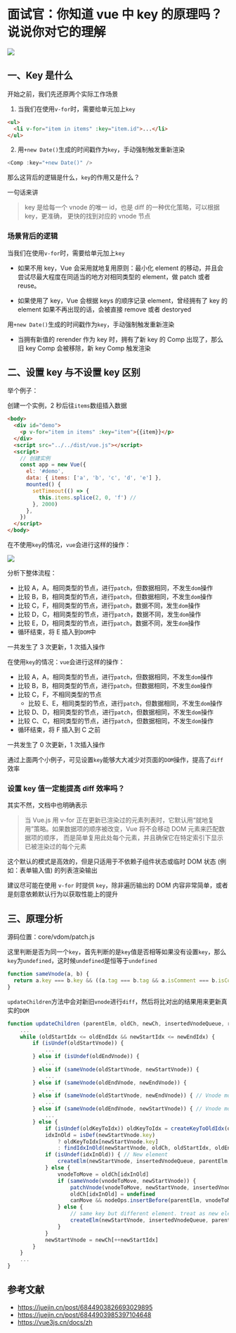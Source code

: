 # 面试官：你知道 vue 中 key 的原理吗？说说你对它的理解

![](https://static.vue-js.com/bc6e9540-3f41-11eb-85f6-6fac77c0c9b3.png)

## 一、Key 是什么

开始之前，我们先还原两个实际工作场景

1.  当我们在使用`v-for`时，需要给单元加上`key`

```html
<ul>
  <li v-for="item in items" :key="item.id">...</li>
</ul>
```

2. 用`+new Date()`生成的时间戳作为`key`，手动强制触发重新渲染

```js
<Comp :key="+new Date()" />
```

那么这背后的逻辑是什么，`key`的作用又是什么？

一句话来讲

> key 是给每一个 vnode 的唯一 id，也是 diff 的一种优化策略，可以根据 key，更准确， 更快的找到对应的 vnode 节点

### 场景背后的逻辑

当我们在使用`v-for`时，需要给单元加上`key`

- 如果不用 key，Vue 会采用就地复用原则：最小化 element 的移动，并且会尝试尽最大程度在同适当的地方对相同类型的 element，做 patch 或者 reuse。

- 如果使用了 key，Vue 会根据 keys 的顺序记录 element，曾经拥有了 key 的 element 如果不再出现的话，会被直接 remove 或者 destoryed

用`+new Date()`生成的时间戳作为`key`，手动强制触发重新渲染

- 当拥有新值的 rerender 作为 key 时，拥有了新 key 的 Comp 出现了，那么旧 key Comp 会被移除，新 key Comp 触发渲染

## 二、设置 key 与不设置 key 区别

举个例子：

创建一个实例，2 秒后往`items`数组插入数据

```html
<body>
  <div id="demo">
    <p v-for="item in items" :key="item">{{item}}</p>
  </div>
  <script src="../../dist/vue.js"></script>
  <script>
    // 创建实例
    const app = new Vue({
      el: '#demo',
      data: { items: ['a', 'b', 'c', 'd', 'e'] },
      mounted() {
        setTimeout(() => {
          this.items.splice(2, 0, 'f') //
        }, 2000)
      },
    })
  </script>
</body>
```

在不使用`key`的情况，`vue`会进行这样的操作：

![](https://static.vue-js.com/c9da6790-3f41-11eb-85f6-6fac77c0c9b3.png)

分析下整体流程：

- 比较 A，A，相同类型的节点，进行`patch`，但数据相同，不发生`dom`操作
- 比较 B，B，相同类型的节点，进行`patch`，但数据相同，不发生`dom`操作
- 比较 C，F，相同类型的节点，进行`patch`，数据不同，发生`dom`操作
- 比较 D，C，相同类型的节点，进行`patch`，数据不同，发生`dom`操作
- 比较 E，D，相同类型的节点，进行`patch`，数据不同，发生`dom`操作
- 循环结束，将 E 插入到`DOM`中

一共发生了 3 次更新，1 次插入操作

在使用`key`的情况：`vue`会进行这样的操作：

- 比较 A，A，相同类型的节点，进行`patch`，但数据相同，不发生`dom`操作
- 比较 B，B，相同类型的节点，进行`patch`，但数据相同，不发生`dom`操作
- 比较 C，F，不相同类型的节点
  - 比较 E、E，相同类型的节点，进行`patch`，但数据相同，不发生`dom`操作
- 比较 D、D，相同类型的节点，进行`patch`，但数据相同，不发生`dom`操作
- 比较 C、C，相同类型的节点，进行`patch`，但数据相同，不发生`dom`操作
- 循环结束，将 F 插入到 C 之前

一共发生了 0 次更新，1 次插入操作

通过上面两个小例子，可见设置`key`能够大大减少对页面的`DOM`操作，提高了`diff`效率

### 设置 key 值一定能提高 diff 效率吗？

其实不然，文档中也明确表示

> 当 Vue.js 用 v-for 正在更新已渲染过的元素列表时，它默认用“就地复用”策略。如果数据项的顺序被改变，Vue 将不会移动 DOM 元素来匹配数据项的顺序， 而是简单复用此处每个元素，并且确保它在特定索引下显示已被渲染过的每个元素

这个默认的模式是高效的，但是只适用于不依赖子组件状态或临时 DOM 状态 (例如：表单输入值) 的列表渲染输出

建议尽可能在使用 `v-for` 时提供 `key`，除非遍历输出的 DOM 内容非常简单，或者是刻意依赖默认行为以获取性能上的提升

## 三、原理分析

源码位置：core/vdom/patch.js

这里判断是否为同一个`key`，首先判断的是`key`值是否相等如果没有设置`key`，那么`key`为`undefined`，这时候`undefined`是恒等于`undefined`

```js
function sameVnode(a, b) {
  return a.key === b.key && ((a.tag === b.tag && a.isComment === b.isComment && isDef(a.data) === isDef(b.data) && sameInputType(a, b)) || (isTrue(a.isAsyncPlaceholder) && a.asyncFactory === b.asyncFactory && isUndef(b.asyncFactory.error)))
}
```

`updateChildren`方法中会对新旧`vnode`进行`diff`，然后将比对出的结果用来更新真实的`DOM`

```js
function updateChildren (parentElm, oldCh, newCh, insertedVnodeQueue, removeOnly) {
    ...
    while (oldStartIdx <= oldEndIdx && newStartIdx <= newEndIdx) {
        if (isUndef(oldStartVnode)) {
            ...
        } else if (isUndef(oldEndVnode)) {
            ...
        } else if (sameVnode(oldStartVnode, newStartVnode)) {
            ...
        } else if (sameVnode(oldEndVnode, newEndVnode)) {
            ...
        } else if (sameVnode(oldStartVnode, newEndVnode)) { // Vnode moved right
            ...
        } else if (sameVnode(oldEndVnode, newStartVnode)) { // Vnode moved left
            ...
        } else {
            if (isUndef(oldKeyToIdx)) oldKeyToIdx = createKeyToOldIdx(oldCh, oldStartIdx, oldEndIdx)
            idxInOld = isDef(newStartVnode.key)
                ? oldKeyToIdx[newStartVnode.key]
                : findIdxInOld(newStartVnode, oldCh, oldStartIdx, oldEndIdx)
            if (isUndef(idxInOld)) { // New element
                createElm(newStartVnode, insertedVnodeQueue, parentElm, oldStartVnode.elm, false, newCh, newStartIdx)
            } else {
                vnodeToMove = oldCh[idxInOld]
                if (sameVnode(vnodeToMove, newStartVnode)) {
                    patchVnode(vnodeToMove, newStartVnode, insertedVnodeQueue, newCh, newStartIdx)
                    oldCh[idxInOld] = undefined
                    canMove && nodeOps.insertBefore(parentElm, vnodeToMove.elm, oldStartVnode.elm)
                } else {
                    // same key but different element. treat as new element
                    createElm(newStartVnode, insertedVnodeQueue, parentElm, oldStartVnode.elm, false, newCh, newStartIdx)
                }
            }
            newStartVnode = newCh[++newStartIdx]
        }
    }
    ...
}
```

## 参考文献

- https://juejin.cn/post/6844903826693029895
- https://juejin.cn/post/6844903985397104648
- https://vue3js.cn/docs/zh
